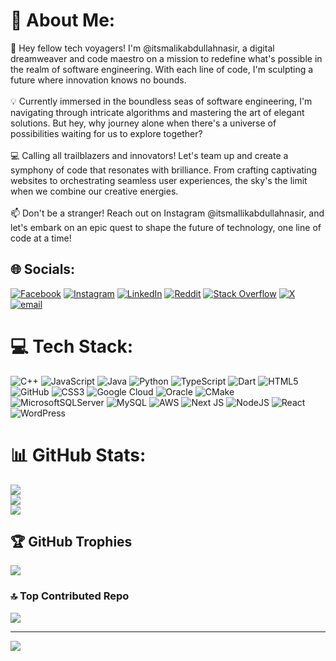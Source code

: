 # 💫 About Me:
🚀 Hey fellow tech voyagers! I'm @itsmalikabdullahnasir, a digital dreamweaver and code maestro on a mission to redefine what's possible in the realm of software engineering. With each line of code, I'm sculpting a future where innovation knows no bounds.<br><br>💡 Currently immersed in the boundless seas of software engineering, I'm navigating through intricate algorithms and mastering the art of elegant solutions. But hey, why journey alone when there's a universe of possibilities waiting for us to explore together?<br><br>💻 Calling all trailblazers and innovators! Let's team up and create a symphony of code that resonates with brilliance. From crafting captivating websites to orchestrating seamless user experiences, the sky's the limit when we combine our creative energies.<br><br>📫 Don't be a stranger! Reach out on Instagram @itsmallikabdullahnasir, and let's embark on an epic quest to shape the future of technology, one line of code at a time!


## 🌐 Socials:
[![Facebook](https://img.shields.io/badge/Facebook-%231877F2.svg?logo=Facebook&logoColor=white)](https://facebook.com/AbdullahNasir4) [![Instagram](https://img.shields.io/badge/Instagram-%23E4405F.svg?logo=Instagram&logoColor=white)](https://instagram.com/itsmalikabdullahnasir) [![LinkedIn](https://img.shields.io/badge/LinkedIn-%230077B5.svg?logo=linkedin&logoColor=white)](https://linkedin.com/in/itsmalikabdullahnasir) [![Reddit](https://img.shields.io/badge/Reddit-%23FF4500.svg?logo=Reddit&logoColor=white)](https://reddit.com/user/itsmalikabdullah) [![Stack Overflow](https://img.shields.io/badge/-Stackoverflow-FE7A16?logo=stack-overflow&logoColor=white)](https://stackoverflow.com/users/23621453) [![X](https://img.shields.io/badge/X-black.svg?logo=X&logoColor=white)](https://x.com/Abdullah_Nasir5) [![email](https://img.shields.io/badge/Email-D14836?logo=gmail&logoColor=white)](mailto:malikabdullahnasir5@gmail.com) 

# 💻 Tech Stack:
![C++](https://img.shields.io/badge/c++-%2300599C.svg?style=for-the-badge&logo=c%2B%2B&logoColor=white) ![JavaScript](https://img.shields.io/badge/javascript-%23323330.svg?style=for-the-badge&logo=javascript&logoColor=%23F7DF1E) ![Java](https://img.shields.io/badge/java-%23ED8B00.svg?style=for-the-badge&logo=openjdk&logoColor=white) ![Python](https://img.shields.io/badge/python-3670A0?style=for-the-badge&logo=python&logoColor=ffdd54) ![TypeScript](https://img.shields.io/badge/typescript-%23007ACC.svg?style=for-the-badge&logo=typescript&logoColor=white) ![Dart](https://img.shields.io/badge/dart-%230175C2.svg?style=for-the-badge&logo=dart&logoColor=white) ![HTML5](https://img.shields.io/badge/html5-%23E34F26.svg?style=for-the-badge&logo=html5&logoColor=white) ![GitHub](https://img.shields.io/badge/github-%23121011.svg?style=for-the-badge&logo=github&logoColor=white) ![CSS3](https://img.shields.io/badge/css3-%231572B6.svg?style=for-the-badge&logo=css3&logoColor=white) ![Google Cloud](https://img.shields.io/badge/GoogleCloud-%234285F4.svg?style=for-the-badge&logo=google-cloud&logoColor=white) ![Oracle](https://img.shields.io/badge/Oracle-F80000?style=for-the-badge&logo=oracle&logoColor=white) ![CMake](https://img.shields.io/badge/CMake-%23008FBA.svg?style=for-the-badge&logo=cmake&logoColor=white) ![MicrosoftSQLServer](https://img.shields.io/badge/Microsoft%20SQL%20Server-CC2927?style=for-the-badge&logo=microsoft%20sql%20server&logoColor=white) ![MySQL](https://img.shields.io/badge/mysql-4479A1.svg?style=for-the-badge&logo=mysql&logoColor=white) ![AWS](https://img.shields.io/badge/AWS-%23FF9900.svg?style=for-the-badge&logo=amazon-aws&logoColor=white) ![Next JS](https://img.shields.io/badge/Next-black?style=for-the-badge&logo=next.js&logoColor=white) ![NodeJS](https://img.shields.io/badge/node.js-6DA55F?style=for-the-badge&logo=node.js&logoColor=white) ![React](https://img.shields.io/badge/react-%2320232a.svg?style=for-the-badge&logo=react&logoColor=%2361DAFB) ![WordPress](https://img.shields.io/badge/WordPress-%23117AC9.svg?style=for-the-badge&logo=WordPress&logoColor=white)
# 📊 GitHub Stats:
![](https://github-readme-stats.vercel.app/api?username=itsmalikabdullahnasir&theme=one_dark_pro&hide_border=true&include_all_commits=true&count_private=false)<br/>
![](https://nirzak-streak-stats.vercel.app/?user=itsmalikabdullahnasir&theme=one_dark_pro&hide_border=true)<br/>
![](https://github-readme-stats.vercel.app/api/top-langs/?username=itsmalikabdullahnasir&theme=one_dark_pro&hide_border=true&include_all_commits=true&count_private=false&layout=compact)

## 🏆 GitHub Trophies
![](https://github-profile-trophy.vercel.app/?username=itsmalikabdullahnasir&theme=one_dark_pro&no-frame=false&no-bg=true&margin-w=4)

### 🔝 Top Contributed Repo
![](https://github-contributor-stats.vercel.app/api?username=itsmalikabdullahnasir&limit=5&theme=dark&combine_all_yearly_contributions=true)

---
[![](https://visitcount.itsvg.in/api?id=itsmalikabdullahnasir&icon=0&color=0)](https://visitcount.itsvg.in)

<!-- Proudly created with GPRM ( https://gprm.itsvg.in ) -->
